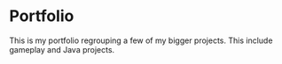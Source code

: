 # Portfolio
This is my portfolio regrouping a few of my bigger projects. This include gameplay and Java projects.
